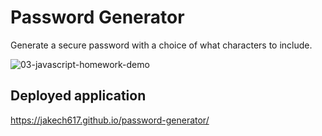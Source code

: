 # Password Generator

Generate a secure password with a choice of what characters to include.

![03-javascript-homework-demo](https://user-images.githubusercontent.com/74689981/107830430-c3d58780-6d59-11eb-9e67-7dbad94b9ac7.png)


## Deployed application
https://jakech617.github.io/password-generator/
